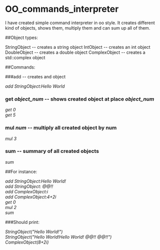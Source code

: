 # OO_commands_interpreter

I have created simple command interpreter in oo style.
It creates different kind of objects, shows them, multiply them and can sum up all of them.

##Object types:  

StringObject -- creates a string object
IntObject -- creates an int object
DoubleObject -- creates a double object
ComplexObject -- creates a std::complex object

##Commands:  

###add -- creates and object  

_add StringObject:Hello World_

### get _object_num_ -- shows created object at place _object_num_

_get 0_   
_get 5_

### mul _num_  -- multiply all created object by num

_mul 3_

### sum -- summary of all created objects

_sum_

##For instance:

_add StringObject:Hello World!_  
_add StringObject: @@!!_  
_add ComplexObject:i_  
_add ComplexObject:4+2i_  
_get 0_  
_mul 2_  
_sum_  

###Should print:

_StringObject("Hello World!")_  
_StringObject("Hello World!Hello World! @@!! @@!!")_  
_ComplexObject(8+2i)_




